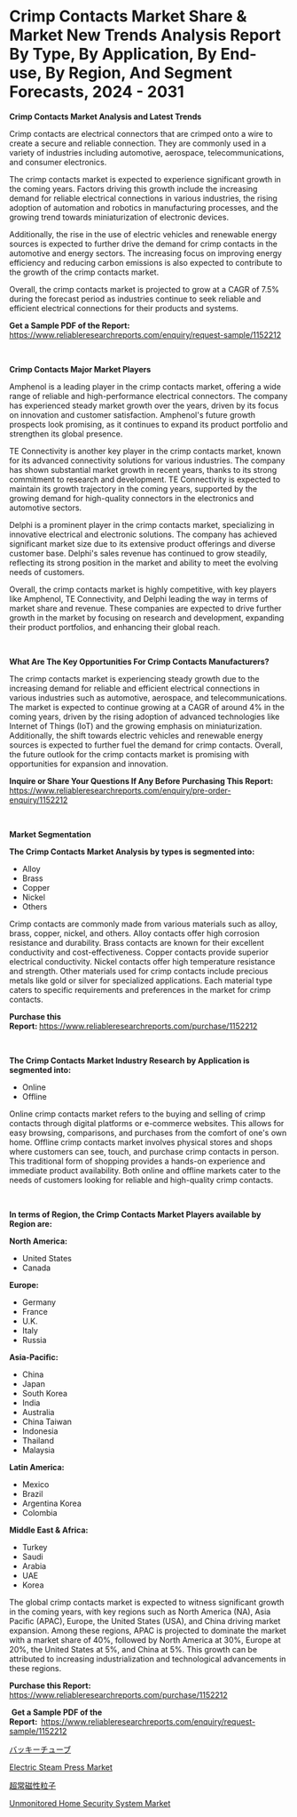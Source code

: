 <p><h1>Crimp Contacts Market Share & Market New Trends Analysis Report By Type, By Application, By End-use, By Region, And Segment Forecasts, 2024 - 2031</h1></p><p><strong>Crimp Contacts Market Analysis and Latest Trends</strong></p>
<p><p>Crimp contacts are electrical connectors that are crimped onto a wire to create a secure and reliable connection. They are commonly used in a variety of industries including automotive, aerospace, telecommunications, and consumer electronics.</p><p>The crimp contacts market is expected to experience significant growth in the coming years. Factors driving this growth include the increasing demand for reliable electrical connections in various industries, the rising adoption of automation and robotics in manufacturing processes, and the growing trend towards miniaturization of electronic devices.</p><p>Additionally, the rise in the use of electric vehicles and renewable energy sources is expected to further drive the demand for crimp contacts in the automotive and energy sectors. The increasing focus on improving energy efficiency and reducing carbon emissions is also expected to contribute to the growth of the crimp contacts market.</p><p>Overall, the crimp contacts market is projected to grow at a CAGR of 7.5% during the forecast period as industries continue to seek reliable and efficient electrical connections for their products and systems.</p></p>
<p><strong>Get a Sample PDF of the Report:&nbsp;</strong> <a href="https://www.reliableresearchreports.com/enquiry/request-sample/1152212">https://www.reliableresearchreports.com/enquiry/request-sample/1152212</a></p>
<p>&nbsp;</p>
<p><strong>Crimp Contacts Major Market Players</strong></p>
<p><p>Amphenol is a leading player in the crimp contacts market, offering a wide range of reliable and high-performance electrical connectors. The company has experienced steady market growth over the years, driven by its focus on innovation and customer satisfaction. Amphenol's future growth prospects look promising, as it continues to expand its product portfolio and strengthen its global presence.</p><p>TE Connectivity is another key player in the crimp contacts market, known for its advanced connectivity solutions for various industries. The company has shown substantial market growth in recent years, thanks to its strong commitment to research and development. TE Connectivity is expected to maintain its growth trajectory in the coming years, supported by the growing demand for high-quality connectors in the electronics and automotive sectors.</p><p>Delphi is a prominent player in the crimp contacts market, specializing in innovative electrical and electronic solutions. The company has achieved significant market size due to its extensive product offerings and diverse customer base. Delphi's sales revenue has continued to grow steadily, reflecting its strong position in the market and ability to meet the evolving needs of customers.</p><p>Overall, the crimp contacts market is highly competitive, with key players like Amphenol, TE Connectivity, and Delphi leading the way in terms of market share and revenue. These companies are expected to drive further growth in the market by focusing on research and development, expanding their product portfolios, and enhancing their global reach.</p></p>
<p>&nbsp;</p>
<p><strong>What Are The Key Opportunities For Crimp Contacts Manufacturers?</strong></p>
<p><p>The crimp contacts market is experiencing steady growth due to the increasing demand for reliable and efficient electrical connections in various industries such as automotive, aerospace, and telecommunications. The market is expected to continue growing at a CAGR of around 4% in the coming years, driven by the rising adoption of advanced technologies like Internet of Things (IoT) and the growing emphasis on miniaturization. Additionally, the shift towards electric vehicles and renewable energy sources is expected to further fuel the demand for crimp contacts. Overall, the future outlook for the crimp contacts market is promising with opportunities for expansion and innovation.</p></p>
<p><strong>Inquire or Share Your Questions If Any Before Purchasing This Report:</strong> <a href="https://www.reliableresearchreports.com/enquiry/pre-order-enquiry/1152212">https://www.reliableresearchreports.com/enquiry/pre-order-enquiry/1152212</a></p>
<p>&nbsp;</p>
<p><strong>Market Segmentation</strong></p>
<p><strong>The Crimp Contacts Market Analysis by types is segmented into:</strong></p>
<p><ul><li>Alloy</li><li>Brass</li><li>Copper</li><li>Nickel</li><li>Others</li></ul></p>
<p><p>Crimp contacts are commonly made from various materials such as alloy, brass, copper, nickel, and others. Alloy contacts offer high corrosion resistance and durability. Brass contacts are known for their excellent conductivity and cost-effectiveness. Copper contacts provide superior electrical conductivity. Nickel contacts offer high temperature resistance and strength. Other materials used for crimp contacts include precious metals like gold or silver for specialized applications. Each material type caters to specific requirements and preferences in the market for crimp contacts.</p></p>
<p><strong>Purchase this Report:&nbsp;</strong><a href="https://www.reliableresearchreports.com/purchase/1152212">https://www.reliableresearchreports.com/purchase/1152212</a></p>
<p>&nbsp;</p>
<p><strong>The Crimp Contacts Market Industry Research by Application is segmented into:</strong></p>
<p><ul><li>Online</li><li>Offline</li></ul></p>
<p><p>Online crimp contacts market refers to the buying and selling of crimp contacts through digital platforms or e-commerce websites. This allows for easy browsing, comparisons, and purchases from the comfort of one's own home. Offline crimp contacts market involves physical stores and shops where customers can see, touch, and purchase crimp contacts in person. This traditional form of shopping provides a hands-on experience and immediate product availability. Both online and offline markets cater to the needs of customers looking for reliable and high-quality crimp contacts.</p></p>
<p>&nbsp;</p>
<p><strong>In terms of Region, the Crimp Contacts Market Players available by Region are:</strong></p>
<p>
    <p> <strong> North America: </strong>
        <ul>
            <li>United States</li>
            <li>Canada</li>
        </ul>
        </p> 
    <p> <strong> Europe: </strong>
        <ul>
            <li>Germany</li>
            <li>France</li>
            <li>U.K.</li>
            <li>Italy</li>
            <li>Russia</li>
        </ul>
        </p> 
    <p> <strong> Asia-Pacific: </strong>
        <ul>
            <li>China</li>
            <li>Japan</li>
            <li>South Korea</li>
            <li>India</li>
            <li>Australia</li>
            <li>China Taiwan</li>
            <li>Indonesia</li>
            <li>Thailand</li>
            <li>Malaysia</li>
        </ul>
        </p> 
    <p> <strong> Latin America: </strong>
        <ul>
            <li>Mexico</li>
            <li>Brazil</li>
            <li>Argentina Korea</li>
            <li>Colombia</li>
        </ul>
        </p> 
    <p> <strong> Middle East & Africa: </strong>
        <ul>
            <li>Turkey</li>
            <li>Saudi</li>
            <li>Arabia</li>
            <li>UAE</li>
            <li>Korea</li>
        </ul>
    </p>
    </p>
<p><p>The global crimp contacts market is expected to witness significant growth in the coming years, with key regions such as North America (NA), Asia Pacific (APAC), Europe, the United States (USA), and China driving market expansion. Among these regions, APAC is projected to dominate the market with a market share of 40%, followed by North America at 30%, Europe at 20%, the United States at 5%, and China at 5%. This growth can be attributed to increasing industrialization and technological advancements in these regions.</p></p>
<p><strong>Purchase this Report: </strong><a href="https://www.reliableresearchreports.com/purchase/1152212">https://www.reliableresearchreports.com/purchase/1152212</a></p>
<p>&nbsp;<strong>Get a Sample PDF of the Report:&nbsp;&nbsp;</strong><a href="https://www.reliableresearchreports.com/enquiry/request-sample/1152212">https://www.reliableresearchreports.com/enquiry/request-sample/1152212</a></p>
<p><strong></strong></p>
<p><p><a href="https://github.com/laurenreichert/Market-Research-Report-List-1/blob/main/423617210292.md">バッキーチューブ</a></p><p><a href="https://github.com/shotows/Market-Research-Report-List-2/blob/main/electric-steam-press-market.md">Electric Steam Press Market</a></p><p><a href="https://github.com/RodHoppe07/Market-Research-Report-List-1/blob/main/765653010293.md">超常磁性粒子</a></p><p><a href="https://github.com/beatblasta/Market-Research-Report-List-2/blob/main/unmonitored-home-security-system-market.md">Unmonitored Home Security System Market</a></p></p>